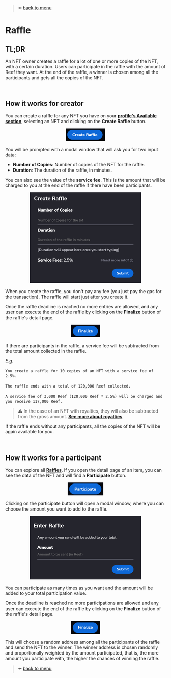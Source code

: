 > :arrow_left: [back to menu](../README.md)

# **Raffle**

## **TL;DR**

An NFT owner creates a raffle for a lot of one or more copies of the NFT, with a certain duration. Users can participate in the raffle with the amount of Reef they want. At the end of the raffle, a winner is chosen among all the participants and gets all the copies of the NFT.

<br>

## **How it works for creator**

You can create a raffle for any NFT you have on your **[profile's Available section](https://sqwid.app/profile?tab=Available)**, selecting an NFT and clicking on the **Create Raffle** button.

<p align="center">
  <img height="40" src="./images/raffle_create_button.png">
</p>

You will be prompted with a modal window that will ask you for two input data:

-   **Number of Copies**: Number of copies of the NFT for the raffle.
-   **Duration**: The duration of the raffle, in minutes.

You can also see the value of the **service fee**. This is the amount that will be charged to you at the end of the raffle if there have been participants.

<p align="center">
  <img width="350" src="./images/raffle_create_modal.png">
</p>

When you create the raffle, you don't pay any fee (you just pay the gas for the transaction). The raffle will start just after you create it.

Once the raffle deadline is reached no more entries are allowed, and any user can execute the end of the raffle by clicking on the **Finalize** button of the raffle's detail page.

<p align="center">
  <img height="40" src="./images/raffle_finalize_button.png">
</p>

If there are participants in the raffle, a service fee will be subtracted from the total amount collected in the raffle.

_E.g._

```
You create a raffle for 10 copies of an NFT with a service fee of 2.5%.

The raffle ends with a total of 120,000 Reef collected.

A service fee of 3,000 Reef (120,000 Reef * 2.5%) will be charged and you receive 117,000 Reef.
```

> :warning: In the case of an NFT with royalties, they will also be subtracted from the gross amount. **[See more about royalties](./../nfts/royalties.md#royalties)**.

If the raffle ends without any participants, all the copies of the NFT will be again available for you.

<br>

## **How it works for a participant**

You can explore all **[Raffles](https://sqwid.app/explore/raffles)**. If you open the detail page of an item, you can see the data of the NFT and will find a **Participate** button.

<p align="center">
  <img height="40" src="./images/raffle_participate_button.png">
</p>

Clicking on the participate button will open a modal window, where you can choose the amount you want to add to the raffle.

<p align="center">
  <img width="350" src="./images/raffle_participate_modal.png">
</p>

You can participate as many times as you want and the amount will be added to your total participation value.

Once the deadline is reached no more participations are allowed and any user can execute the end of the raffle by clicking on the **Finalize** button of the raffle's detail page.

<p align="center">
  <img height="40" src="./images/auction_finalize_button.png">
</p>

This will choose a random address among all the participants of the raffle and send the NFT to the winner. The winner address is chosen randomly and proportionally weighted by the amount participated, that is, the more amount you participate with, the higher the chances of winning the raffle.

> :arrow_left: [back to menu](../README.md)
